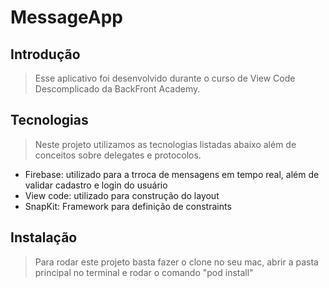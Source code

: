 # MessageApp

## Introdução

> Esse aplicativo foi desenvolvido durante o curso de View Code Descomplicado da BackFront Academy.

## Tecnologias

> Neste projeto utilizamos as tecnologias listadas abaixo além de conceitos sobre delegates e protocolos. 
- Firebase: utilizado para a trroca de mensagens em tempo real, além de validar cadastro e login do usuário
- View code: utilizado para construção do layout
- SnapKit: Framework para definição de constraints

## Instalação

> Para rodar este projeto basta fazer o clone no seu mac, abrir a pasta principal no terminal e rodar o comando "pod install"
